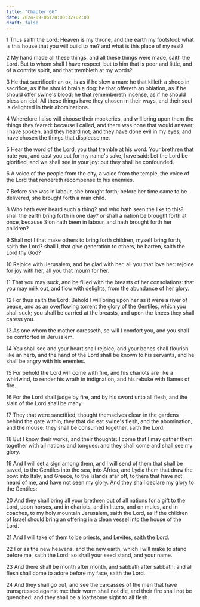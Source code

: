 ```yaml
---
title: "Chapter 66"
date: 2024-09-06T20:00:32+02:00
draft: false
---
```



1 Thus saith the Lord: Heaven is my throne, and the earth my footstool: what is this house that you will build to me? and what is this place of my rest?

2 My hand made all these things, and all these things were made, saith the Lord. But to whom shall I have respect, but to him that is poor and little, and of a contrite spirit, and that trembleth at my words?

3 He that sacrificeth an ox, is as if he slew a man: he that killeth a sheep in sacrifice, as if he should brain a dog: he that offereth an oblation, as if he should offer swine's blood; he that remembereth incense, as if he should bless an idol. All these things have they chosen in their ways, and their soul is delighted in their abominations.

4 Wherefore I also will choose their mockeries, and will bring upon them the things they feared: because I called, and there was none that would answer; I have spoken, and they heard not; and they have done evil in my eyes, and have chosen the things that displease me.

5 Hear the word of the Lord, you that tremble at his word: Your brethren that hate you, and cast you out for my name's sake, have said: Let the Lord be glorified, and we shall see in your joy: but they shall be confounded.

6 A voice of the people from the city, a voice from the temple, the voice of the Lord that rendereth recompense to his enemies.

7 Before she was in labour, she brought forth; before her time came to be delivered, she brought forth a man child.

8 Who hath ever heard such a thing? and who hath seen the like to this? shall the earth bring forth in one day? or shall a nation be brought forth at once, because Sion hath been in labour, and hath brought forth her children?

9 Shall not I that make others to bring forth children, myself bring forth, saith the Lord? shall I, that give generation to others, be barren, saith the Lord thy God?

10 Rejoice with Jerusalem, and be glad with her, all you that love her: rejoice for joy with her, all you that mourn for her.

11 That you may suck, and be filled with the breasts of her consolations: that you may milk out, and flow with delights, from the abundance of her glory.

12 For thus saith the Lord: Behold I will bring upon her as it were a river of peace, and as an overflowing torrent the glory of the Gentiles, which you shall suck; you shall be carried at the breasts, and upon the knees they shall caress you.

13 As one whom the mother caresseth, so will I comfort you, and you shall be comforted in Jerusalem.

14 You shall see and your heart shall rejoice, and your bones shall flourish like an herb, and the hand of the Lord shall be known to his servants, and he shall be angry with his enemies.

15 For behold the Lord will come with fire, and his chariots are like a whirlwind, to render his wrath in indignation, and his rebuke with flames of fire.

16 For the Lord shall judge by fire, and by his sword unto all flesh, and the slain of the Lord shall be many.

17 They that were sanctified, thought themselves clean in the gardens behind the gate within, they that did eat swine's flesh, and the abomination, and the mouse: they shall be consumed together, saith the Lord.

18 But I know their works, and their thoughts: I come that I may gather them together with all nations and tongues: and they shall come and shall see my glory.

19 And I will set a sign among them, and I will send of them that shall be saved, to the Gentiles into the sea, into Africa, and Lydia them that draw the bow: into Italy, and Greece, to the islands afar off, to them that have not heard of me, and have not seen my glory. And they shall declare my glory to the Gentiles:

20 And they shall bring all your brethren out of all nations for a gift to the Lord, upon horses, and in chariots, and in litters, and on mules, and in coaches, to my holy mountain Jerusalem, saith the Lord, as if the children of Israel should bring an offering in a clean vessel into the house of the Lord.

21 And I will take of them to be priests, and Levites, saith the Lord.

22 For as the new heavens, and the new earth, which I will make to stand before me, saith the Lord: so shall your seed stand, and your name.

23 And there shall be month after month, and sabbath after sabbath: and all flesh shall come to adore before my face, saith the Lord.

24 And they shall go out, and see the carcasses of the men that have transgressed against me: their worm shall not die, and their fire shall not be quenched: and they shall be a loathsome sight to all flesh.

